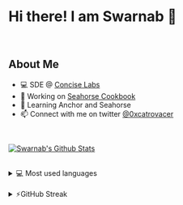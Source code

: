 # Hi there! I am Swarnab 👋
<br />

## About Me

- 💻 SDE @ [Concise Labs](https://www.conciselabs.io)
- 🔭 Working on [Seahorse Cookbook](https://www.seahorsecookbook.com)
- 🌱 Learning Anchor and Seahorse
- 📫 Connect with me on twitter <a href="https://twitter.com/0xcatrovacer">@0xcatrovacer</a> 

<br />

  <a href="https://github.com/0xcatrovacer"><img alt="Swarnab's Github Stats" src="https://github-readme-stats.vercel.app/api?username=0xcatrovacer&show_icons=true&count_private=true&locale=en&layout=compact&theme=tokyonight" /></a>

<br />
<details> 
  <summary>💻 Most used languages</summary>
  <br/>
  <a href="https://github.com/0xcatrovacer"><img alt="Swarnab's Top Languages" src="https://github-readme-stats.vercel.app/api/top-langs/?username=0xcatrovacer&langs_count=5&theme=tokyonight" /></a>
  <br/>
  <b>Note:</b> This chart is only a metric of which languages my public code on GitHub consists of and does not reflect my experience or skill level.
</details>

<br />

<details>
  <summary>⚡GitHub Streak</summary>
  <br/>
  <a href="https://github.com/0xcatrovacer"><img alt="Swarnab's GitHub Streak" src="https://github-readme-streak-stats.herokuapp.com/?user=0xcatrovacer&theme=tokyonight" /></a>
</details>

<br />

